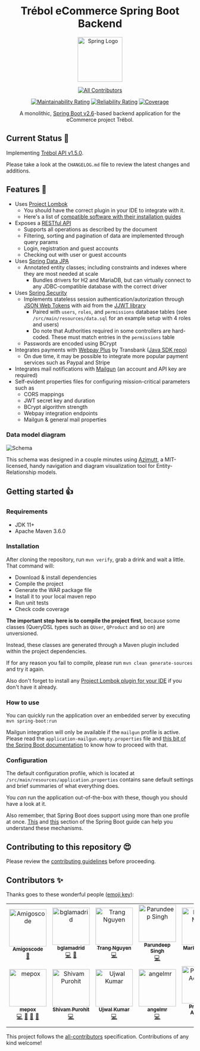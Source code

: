 <h1 align="center">Trébol eCommerce Spring Boot Backend</h1>

<div align="center">

  <a href="https://spring.io">
    <img src="https://spring.io/images/projects/spring.svg"
    height="120" alt="Spring Logo">
  </a>

  <!-- ALL-CONTRIBUTORS-BADGE:START - Do not remove or modify this section -->
[![All Contributors](https://img.shields.io/badge/all_contributors-13-orange.svg?style=flat-square)](#contributors-)
<!-- ALL-CONTRIBUTORS-BADGE:END -->
  
  [![Maintainability Rating](https://sonarcloud.io/api/project_badges/measure?project=trebol-ecommerce_spring-boot-backend&metric=sqale_rating)](https://sonarcloud.io/summary/new_code?id=trebol-ecommerce_spring-boot-backend)
  [![Reliability Rating](https://sonarcloud.io/api/project_badges/measure?project=trebol-ecommerce_spring-boot-backend&metric=reliability_rating)](https://sonarcloud.io/summary/new_code?id=trebol-ecommerce_spring-boot-backend)
  [![Coverage](https://sonarcloud.io/api/project_badges/measure?project=trebol-ecommerce_spring-boot-backend&metric=coverage)](https://sonarcloud.io/summary/new_code?id=trebol-ecommerce_spring-boot-backend)

  A monolithic, [Spring Boot v2.6](https://docs.spring.io/spring-boot/docs/2.6.12/reference/html/)-based backend application for the eCommerce project Trébol.

</div>

## Current Status 📓

Implementing [Trébol API v1.5.0](https://github.com/trebol-ecommerce/api/blob/main/trebol-api.json).

Please take a look at the `CHANGELOG.md` file to review the latest changes and additions.

## Features 🚀

* Uses [Project Lombok](https://projectlombok.org)
  * You should have the correct plugin in your IDE to integrate with it.
  * Here's a list of [compatible software with their installation guides](https://projectlombok.org/setup/)  
* Exposes a [RESTful API](https://github.com/trebol-ecommerce/trebol-api)
  * Supports all operations as described by the document
  * Filtering, sorting and pagination of data are implemented through query params
  * Login, registration and guest accounts
  * Checking out with user or guest accounts
* Uses [Spring Data JPA](https://spring.io/projects/spring-data-jpa)
  * Annotated entity classes; including constraints and indexes where they are most needed at scale
    * Bundles drivers for H2 and MariaDB, but can virtually connect to any JDBC-compatible database with the correct driver
* Uses [Spring Security](https://spring.io/projects/spring-security)
  * Implements stateless session authentication/autorization through [JSON Web Tokens](https://jwt.io/) with aid from the [JJWT library](https://github.com/jwtk/jjwt)
    * Paired with `users`, `roles`, and `permissions` database tables (see `/src/main/resources/data.sql` for an example setup with 4 roles and users)
    * Do note that Authorities required in some controllers are hard-coded. These must match entries in the `permissions` table
  * Passwords are encoded using BCrypt
* Integrates payments with [Webpay Plus](https://transbankdevelopers.cl/producto/webpay) by Transbank ([Java SDK repo](https://github.com/TransbankDevelopers/transbank-sdk-java))
  * On due time, it may be possible to integrate more popular payment services such as Paypal and Stripe
* Integrates mail notifications with [Mailgun](https://mailgun.com) (an account and API key are required)
* Self-evident properties files for configuring mission-critical parameters such as
  * CORS mappings
  * JWT secret key and duration
  * BCrypt algorithm strength
  * Webpay integration endpoints
  * Mailgun & general mail properties

### Data model diagram

![Schema](./schema.png)

This schema was designed in a couple minutes using [Azimutt](https://github.com/azimuttapp/azimutt), a MIT-licensed, handy navigation and diagram visualization tool for Entity-Relationship models.

## Getting started 👍

### Requirements

* JDK 11+
* Apache Maven 3.6.0

### Installation

After cloning the repository, run `mvn verify`, grab a drink and wait a little. 
That command will:

- Download & install dependencies
- Compile the project
- Generate the WAR package file
- Install it to your local maven repo
- Run unit tests
- Check code coverage

**The important step here is to compile the project first**, because some classes (QueryDSL types such as `QUser`, `QProduct` and so on) are unversioned.

Instead, these classes are generated through a Maven plugin included within the project dependencies.

If for any reason you fail to compile, please run `mvn clean generate-sources` and try it again.

Also don't forget to install any [Project Lombok plugin for your IDE](https://projectlombok.org/setup/) if you don't have it already.

### How to use

You can quickly run the application over an embedded server by executing `mvn spring-boot:run`

Mailgun integration will only be available if the `mailgun` profile is active. Please read the `application-mailgun.empty.properties` file and [this bit of the Spring Boot documentation](https://docs.spring.io/spring-boot/docs/current/reference/html/features.html#features.profiles) to know how to proceed with that.

### Configuration

The default configuration profile, which is located at `/src/main/resources/application.properties`
contains sane default settings and brief summaries of what everything does.

You _can_ run the application out-of-the-box with these, though you should have a look at it.

Also remember, that Spring Boot does support using more than one profile at once.
[This](https://docs.spring.io/spring-boot/docs/2.6.12/reference/html/features.html#features.external-config) and 
[this](https://docs.spring.io/spring-boot/docs/2.6.12/reference/html/features.html#features.profiles) section of the Spring Boot guide can help you understand these mechanisms.

## Contributing to this repository 😍

Please review the [contributing guidelines](https://github.com/trebol-ecommerce/spring-boot-backend/blob/main/CONTRIBUTING.md) before proceeding.

## Contributors ✨

Thanks goes to these wonderful people ([emoji key](https://allcontributors.org/docs/en/emoji-key)):

<!-- ALL-CONTRIBUTORS-LIST:START - Do not remove or modify this section -->
<!-- prettier-ignore-start -->
<!-- markdownlint-disable -->
<table>
  <tbody>
    <tr>
      <td align="center"><a href="http://amigoscode.com"><img src="https://avatars.githubusercontent.com/u/40702606?v=4?s=100" width="100px;" alt="Amigoscode"/><br /><sub><b>Amigoscode</b></sub></a><br /><a href="#ideas-amigoscode" title="Ideas, Planning, & Feedback">🤔</a></td>
      <td align="center"><a href="http://benjaminlamadrid.cl"><img src="https://avatars.githubusercontent.com/u/68207359?v=4?s=100" width="100px;" alt="bglamadrid"/><br /><sub><b>bglamadrid</b></sub></a><br /><a href="https://github.com/trebol-ecommerce/spring-boot-backend/commits?author=bglamadrid" title="Code">💻</a> <a href="#design-bglamadrid" title="Design">🎨</a></td>
      <td align="center"><a href="https://github.com/trangntt-016"><img src="https://avatars.githubusercontent.com/u/60552188?v=4?s=100" width="100px;" alt="Trang Nguyen"/><br /><sub><b>Trang Nguyen</b></sub></a><br /><a href="https://github.com/trebol-ecommerce/spring-boot-backend/commits?author=trangntt-016" title="Code">💻</a></td>
      <td align="center"><a href="https://github.com/ParundeepSingh"><img src="https://avatars.githubusercontent.com/u/52928589?v=4?s=100" width="100px;" alt="Parundeep Singh"/><br /><sub><b>Parundeep Singh</b></sub></a><br /><a href="https://github.com/trebol-ecommerce/spring-boot-backend/commits?author=ParundeepSingh" title="Code">💻</a></td>
      <td align="center"><a href="https://markus.mutas.dev"><img src="https://avatars.githubusercontent.com/u/25075900?v=4?s=100" width="100px;" alt="Markus Mutas"/><br /><sub><b>Markus Mutas</b></sub></a><br /><a href="https://github.com/trebol-ecommerce/spring-boot-backend/commits?author=mutasDev" title="Code">💻</a></td>
      <td align="center"><a href="https://github.com/vaishakhvh"><img src="https://avatars.githubusercontent.com/u/72062381?v=4?s=100" width="100px;" alt="vaishakhvh"/><br /><sub><b>vaishakhvh</b></sub></a><br /><a href="https://github.com/trebol-ecommerce/spring-boot-backend/commits?author=vaishakhvh" title="Code">💻</a></td>
      <td align="center"><a href="https://github.com/NyorJa"><img src="https://avatars.githubusercontent.com/u/8148370?v=4?s=100" width="100px;" alt="Rod Fetalvero"/><br /><sub><b>Rod Fetalvero</b></sub></a><br /><a href="https://github.com/trebol-ecommerce/spring-boot-backend/commits?author=NyorJa" title="Code">💻</a> <a href="https://github.com/trebol-ecommerce/spring-boot-backend/commits?author=NyorJa" title="Tests">⚠️</a> <a href="#ideas-NyorJa" title="Ideas, Planning, & Feedback">🤔</a> <a href="#maintenance-NyorJa" title="Maintenance">🚧</a> <a href="https://github.com/trebol-ecommerce/spring-boot-backend/pulls?q=is%3Apr+reviewed-by%3ANyorJa" title="Reviewed Pull Requests">👀</a></td>
    </tr>
    <tr>
      <td align="center"><a href="https://mepox.github.io/"><img src="https://avatars.githubusercontent.com/u/21198248?v=4?s=100" width="100px;" alt="mepox"/><br /><sub><b>mepox</b></sub></a><br /><a href="https://github.com/trebol-ecommerce/spring-boot-backend/commits?author=mepox" title="Code">💻</a> <a href="#maintenance-mepox" title="Maintenance">🚧</a> <a href="#ideas-mepox" title="Ideas, Planning, & Feedback">🤔</a> <a href="https://github.com/trebol-ecommerce/spring-boot-backend/pulls?q=is%3Apr+reviewed-by%3Amepox" title="Reviewed Pull Requests">👀</a></td>
      <td align="center"><a href="https://github.com/shivam-Purohit"><img src="https://avatars.githubusercontent.com/u/91889807?v=4?s=100" width="100px;" alt="Shivam Purohit"/><br /><sub><b>Shivam Purohit</b></sub></a><br /><a href="https://github.com/trebol-ecommerce/spring-boot-backend/commits?author=shivam-Purohit" title="Code">💻</a></td>
      <td align="center"><a href="https://github.com/ujwalkumar1995"><img src="https://avatars.githubusercontent.com/u/20976813?v=4?s=100" width="100px;" alt="Ujwal Kumar"/><br /><sub><b>Ujwal Kumar</b></sub></a><br /><a href="https://github.com/trebol-ecommerce/spring-boot-backend/commits?author=ujwalkumar1995" title="Code">💻</a></td>
      <td align="center"><a href="https://github.com/Angel-M-R"><img src="https://avatars.githubusercontent.com/u/16781447?v=4?s=100" width="100px;" alt="angelmr"/><br /><sub><b>angelmr</b></sub></a><br /><a href="https://github.com/trebol-ecommerce/spring-boot-backend/commits?author=Angel-M-R" title="Code">💻</a></td>
      <td align="center"><a href="https://github.com/Prashriya"><img src="https://avatars.githubusercontent.com/u/66111954?v=4?s=100" width="100px;" alt="Prashriya Acharya"/><br /><sub><b>Prashriya Acharya</b></sub></a><br /><a href="https://github.com/trebol-ecommerce/spring-boot-backend/commits?author=Prashriya" title="Code">💻</a></td>
      <td align="center"><a href="https://github.com/logesr"><img src="https://avatars.githubusercontent.com/u/55475935?v=4?s=100" width="100px;" alt="Loges R"/><br /><sub><b>Loges R</b></sub></a><br /><a href="https://github.com/trebol-ecommerce/spring-boot-backend/commits?author=logesr" title="Code">💻</a></td>
    </tr>
  </tbody>
</table>

<!-- markdownlint-restore -->
<!-- prettier-ignore-end -->

<!-- ALL-CONTRIBUTORS-LIST:END -->

This project follows the [all-contributors](https://github.com/all-contributors/all-contributors) specification. Contributions of any kind welcome!
